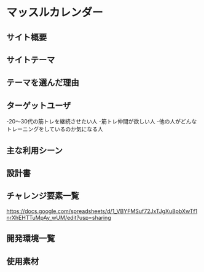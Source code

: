 # マッスルカレンダー

## サイト概要


## サイトテーマ


## テーマを選んだ理由

## ターゲットユーザ
-20〜30代の筋トレを継続させたい人
-筋トレ仲間が欲しい人
-他の人がどんなトレーニングをしているのか気になる人

## 主な利用シーン

## 設計書

## チャレンジ要素一覧
https://docs.google.com/spreadsheets/d/1_VBYFMSuf72JxTJgXu8pbXwTf1nrXhEHTTuMpAy_wUM/edit?usp=sharing

## 開発環境一覧

## 使用素材


